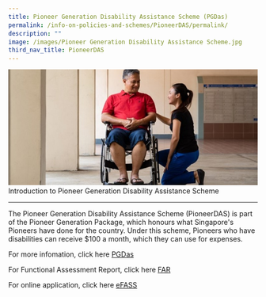 ```yaml
---
title: Pioneer Generation Disability Assistance Scheme (PGDas)
permalink: /info-on-policies-and-schemes/PioneerDAS/permalink/
description: ""
image: /images/Pioneer Generation Disability Assistance Scheme.jpg
third_nav_title: PioneerDAS
---
```

![](/images/Pioneer%20Generation%20Disability%20Assistance%20Scheme.jpg)
Introduction to Pioneer Generation Disability Assistance Scheme  

------------------------------------------------------------------

The Pioneer Generation Disability Assistance Scheme (PioneerDAS) is part of the Pioneer Generation Package, which honours what Singapore's Pioneers have done for the country. Under this scheme, Pioneers who have disabilities can receive $100 a month, which they can use for expenses.

For more infomation, click here [PGDas](https://www.aic.sg/financial-assistance/pioneer-generation-disability-assistance-scheme)

For Functional Assessment Report, click here [FAR](https://www.aic.sg/financial-assistance/Documents/Application%20Forms/Functional%20Assessment%20Report.pdf)

For online application, click here [eFASS](https://efinance.aic.sg/)